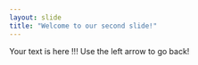 ```yaml
---
layout: slide
title: "Welcome to our second slide!"
---
```

Your text is here !!!
Use the left arrow to go back!
